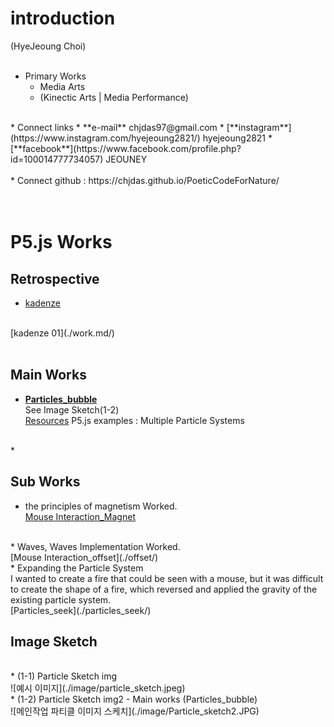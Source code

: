 # introduction
(HyeJeoung Choi)
<br/>
<br/>
* Primary Works
  * Media Arts
  * (Kinectic Arts | Media Performance)  
<br/>
* Connect links
  * **e-mail**      chjdas97@gmail.com
  * [**instagram**](https://www.instagram.com/hyejeoung2821/)   hyejeoung2821
  * [**facebook**](https://www.facebook.com/profile.php?id=100014777734057)    JEOUNEY
<br/>
<br/>
* Connect github : https://chjdas.github.io/PoeticCodeForNature/
<br/>
<br/>

<br/>

# P5.js Works
## Retrospective
 * [kadenze](https://www.kadenze.com/courses/the-nature-of-code-ii/info)<br/>
 <br/>
 [kadenze 01](./work.md/)
 <br/>
 <br/>
 
## Main Works
 * [**Particles_bubble**](./Particles_bubble/)<br/>
  See Image Sketch(1-2)<br/>
  [Resources](https://p5js.org/examples/simulate-multiple-particle-systems.html)  P5.js examples : Multiple Particle Systems
  <br/>
 *

## Sub Works
 * the principles of magnetism Worked.<br/>
  [Mouse Interaction_Magnet](./magnet/)
  <br/>
 * Waves, Waves Implementation Worked.<br/>
 [Mouse Interaction_offset](./offset/)
 <br/>
 * Expanding the Particle System <br/>
  I wanted to create a fire that could be seen with a mouse, but it was difficult to create the shape of a fire, which reversed and applied the gravity of the existing particle system.<br/>
  [Particles_seek](./particles_seek/)

## Image Sketch
<br/>
 * (1-1) Particle Sketch img <br/>
 ![예시 이미지](./image/particle_sketch.jpeg)
 <br/>
 * (1-2) Particle Sketch img2 - Main works (Particles_bubble) <br/>
 ![메인작업 파티클 이미지 스케치](./image/Particle_sketch2.JPG)
